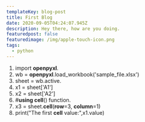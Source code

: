 ```yaml
---
templateKey: blog-post
title: First Blog
date: 2020-09-05T04:24:07.945Z
description: Hey there, how are you doing.
featuredpost: false
featuredimage: /img/apple-touch-icon.png
tags:
  - python
---
```



1. import **openpyxl**.
2. wb = **openpyxl**.load_workbook('sample_file.xlsx')
3. sheet = wb.active.
4. x1 = sheet\['A1']
5. x2 = sheet\['A2']
6. \#**using cell**() function.
7. x3 = sheet.**cell**(**row**=3, **column**=1)
8. print("The first **cell** value:",x1.value)